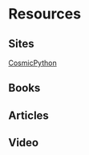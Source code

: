 # Resources
## Sites
[CosmicPython](https://www.cosmicpython.com)

## Books

## Articles


## Video

